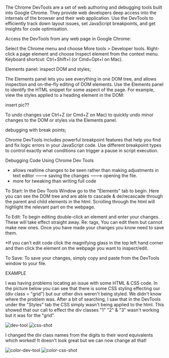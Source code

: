 The Chrome DevTools are a set of web authoring and debugging tools built into Google Chrome. They provide web developers deep access into the internals of the browser and their web application. Use the DevTools to efficiently track down layout issues, set JavaScript breakpoints, and get insights for code optimisation.


Access the DevTools from any web page in Google Chrome:

Select the Chrome menu and choose More tools > Developer tools.
Right-click a page element and choose Inspect element from the context menu.
Keyboard shortcut: Ctrl+Shift+I (or Cmd+Opt+I on Mac).

Elements panel: inspect DOM and styles;

The Elements panel lets you see everything in one DOM tree, and allows inspection and on-the-fly editing of DOM elements. Use the Elements panel to identify the HTML snippet for some aspect of the page.
For example, view the styles applied to a heading element in the DOM:

insert pic??

To undo changes use Ctrl+Z (or Cmd+Z on Mac) to quickly undo minor changes to the DOM or styles via the Elements panel.	

debugging with break points;

Chrome DevTools includes powerful breakpoint features that help you find and fix logic errors in your JavaScript code. Use different breakpoint types to control exactly what conditions can trigger a pause in script execution.

Debugging Code Using Chrome Dev Tools
  - allows realtime changes to be seen rather than making adjustments in text editor ---> saving the changes ---> opening the file.
  - more for tweaking than writing full code

To Start:
In the Dev Tools Window go to the "Elements" tab to begin. Here you can see the DOM tree and are able to cascade & de/recascade through the parent and child elements in the html. Scrolling through the html will highlight the relevant part on the webpage.

To Edit:
To begin editing double-click an element and enter your changes. These will take effect straight away.
Re: tags, You can edit them but cannot make new ones.
Once you have made your changes you know need to save them.


*If you can't edit code click the magnifying glass in the top left hand corner and then click the element on the webpage you want to inspect/edit.

To Save:
To save your changes, simply copy and paste from the DevTools window to your file.

EXAMPLE

I was having problems locating an issue with some HTML & CSS code. In the picture below you can see that there is some CSS styling effecting our (div class = "grid") but our other divs weren't being styled. We didn't know where the problem was. After a bit of searching, I saw that in the DevTools under the "Styles" tab the CSS simply wasn't being applied to the html. This showed that our call to effect the div classes "1" "2" & "3" wasn't working but it was for the "grid".

![dev-tool](https://cloud.githubusercontent.com/assets/12072531/9878154/3eec8076-5bb9-11e5-93ee-1e1361751313.png)
![css-shot](https://cloud.githubusercontent.com/assets/12072531/9877968/00a2f3b4-5bb8-11e5-8446-2bbc3f7d5377.png)

I changed the div class names from the digits to their word equivalents which worked! It doesn't look great but we can now change all that!

![color-dev-tool](https://cloud.githubusercontent.com/assets/12072531/9877953/eda69f04-5bb7-11e5-9b27-95a32430f2ac.png)
![color-css-shot](https://cloud.githubusercontent.com/assets/12072531/9878149/3bf77808-5bb9-11e5-95d0-00035dc0e225.png)

